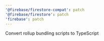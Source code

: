 ```yaml
---
'@firebase/firestore-compat': patch
'@firebase/firestore': patch
'firebase': patch
---
```


Convert rollup bundling scripts to TypeScript
